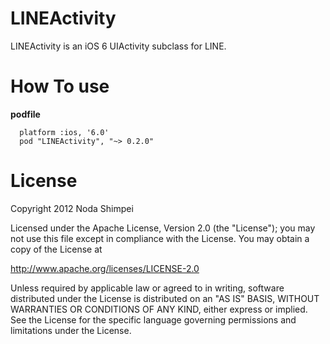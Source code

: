 LINEActivity
============
LINEActivity is an iOS 6 UIActivity subclass for LINE.

How To use
==========

**podfile**

      platform :ios, '6.0'
      pod "LINEActivity", "~> 0.2.0"

License
============
   Copyright 2012 Noda Shimpei

   Licensed under the Apache License, Version 2.0 (the "License");
   you may not use this file except in compliance with the License.
   You may obtain a copy of the License at

   http://www.apache.org/licenses/LICENSE-2.0

   Unless required by applicable law or agreed to in writing, software
   distributed under the License is distributed on an "AS IS" BASIS,
   WITHOUT WARRANTIES OR CONDITIONS OF ANY KIND, either express or implied.
   See the License for the specific language governing permissions and
   limitations under the License.
